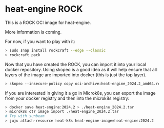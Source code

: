 # heat-engine ROCK

This is a ROCK OCI image for heat-engine.

More information is coming.

For now, if you want to play with it:

```bash
> sudo snap install rockcraft --edge --classic
> rockcraft pack
```

Now that you have created the ROCK, you can import it into
your local docker repository. Using skopeo is a good idea as
it will help ensure that all layers of the image are imported
into docker (this is just the top layer).

```bash
> skopeo --insecure-policy copy oci-archive:heat-engine_2024.2_amd64.rock docker-daemon:heat-engine:2024.2
```

If you are interested in giving it a go in Microk8s, you can
export the image from your docker registry and then into the
microk8s registry:

```bash
> docker save heat-engine:2024.2 > ./heat-engine_2024.2.tar
> microk8s ctr image import ./heat-engine_2024.2.tar
# Try with sunbeam
> juju attach-resource heat-k8s heat-engine-image=heat-engine:2024.2
```
